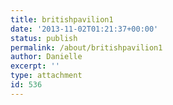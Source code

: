 ```yaml
---
title: britishpavilion1
date: '2013-11-02T01:21:37+00:00'
status: publish
permalink: /about/britishpavilion1
author: Danielle
excerpt: ''
type: attachment
id: 536
---
```

<!DOCTYPE html PUBLIC "-//W3C//DTD HTML 4.0 Transitional//EN" "http://www.w3.org/TR/REC-html40/loose.dtd">
<?xml encoding="UTF-8">
